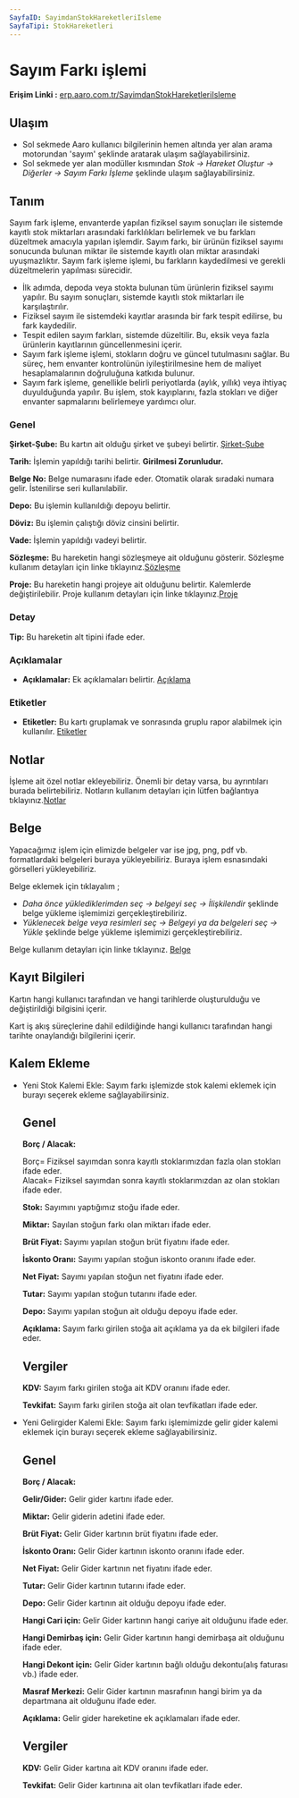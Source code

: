 ```yaml
---
SayfaID: SayimdanStokHareketleriIsleme
SayfaTipi: StokHareketleri
---
```


# Sayım Farkı işlemi

**Erişim Linki :** [erp.aaro.com.tr/SayimdanStokHareketleriIsleme](erp.aaro.com.tr/SayimdanStokHareketleriIsleme)

## Ulaşım 

- Sol sekmede Aaro kullanıcı bilgilerinin hemen altında yer alan arama motorundan 'sayım' şeklinde aratarak ulaşım sağlayabilirsiniz.
- Sol sekmede yer alan modüller kısmından *Stok -> Hareket Oluştur -> Diğerler -> Sayım Farkı İşleme* şeklinde ulaşım sağlayabilirsiniz.

## Tanım

Sayım fark işleme, envanterde yapılan fiziksel sayım sonuçları ile sistemde kayıtlı stok miktarları arasındaki farklılıkları belirlemek ve bu farkları düzeltmek amacıyla yapılan işlemdir.
Sayım farkı, bir ürünün fiziksel sayımı sonucunda bulunan miktar ile sistemde kayıtlı olan miktar arasındaki uyuşmazlıktır. 
Sayım fark işleme işlemi, bu farkların kaydedilmesi ve gerekli düzeltmelerin yapılması sürecidir.

- İlk adımda, depoda veya stokta bulunan tüm ürünlerin fiziksel sayımı yapılır. Bu sayım sonuçları, sistemde kayıtlı stok miktarları ile karşılaştırılır.
- Fiziksel sayım ile sistemdeki kayıtlar arasında bir fark tespit edilirse, bu fark kaydedilir.
- Tespit edilen sayım farkları, sistemde düzeltilir. Bu, eksik veya fazla ürünlerin kayıtlarının güncellenmesini içerir.
- Sayım fark işleme işlemi, stokların doğru ve güncel tutulmasını sağlar. Bu süreç, hem envanter kontrolünün iyileştirilmesine hem de maliyet hesaplamalarının doğruluğuna katkıda bulunur.
- Sayım fark işleme, genellikle belirli periyotlarda (aylık, yıllık) veya ihtiyaç duyulduğunda yapılır. Bu işlem, stok kayıplarını, fazla stokları ve diğer envanter sapmalarını belirlemeye yardımcı olur.


### Genel 

**Şirket-Şube:** Bu kartın ait olduğu şirket ve şubeyi belirtir. [Şirket-Şube](../TemelOzellikler/SirketSubeHareket.md)

**Tarih:** İşlemin yapıldığı tarihi belirtir. **Girilmesi Zorunludur.**

**Belge No:** Belge numarasını ifade eder. Otomatik olarak sıradaki numara gelir. İstenilirse seri kullanılabilir.

**Depo:** Bu işlemin kullanıldığı depoyu belirtir.

**Döviz:** Bu işlemin çalıştığı döviz cinsini belirtir.

**Vade:** İşlemin yapıldığı vadeyi belirtir.

**Sözleşme:** Bu hareketin hangi sözleşmeye ait olduğunu gösterir. Sözleşme kullanım detayları için linke tıklayınız.[Sözleşme](../TemelOzellikler/Sozlesme.md)

**Proje:** Bu hareketin hangi projeye ait olduğunu belirtir. Kalemlerde değiştirilebilir. Proje kullanım detayları için linke tıklayınız.[Proje](../TemelOzellikler/Proje.md)

### Detay

**Tip:** Bu hareketin alt tipini ifade eder.

### Açıklamalar

- **Açıklamalar:** Ek açıklamaları belirtir. [Açıklama](../TemelOzellikler/Aciklama.md)

### Etiketler

- **Etiketler:** Bu kartı gruplamak ve sonrasında gruplu rapor alabilmek için kullanılır. [Etiketler](../TemelOzellikler/Etiketler.md)

## Notlar 

İşleme ait özel notlar ekleyebiliriz. Önemli bir detay varsa, bu ayrıntıları burada belirtebiliriz. Notların kullanım detayları için lütfen bağlantıya tıklayınız.[Notlar](../TemelOzellikler/Notlar.md)

## Belge

Yapacağımız işlem için elimizde belgeler var ise jpg, png, pdf vb. formatlardaki belgeleri buraya yükleyebiliriz.
Buraya işlem esnasındaki görselleri yükleyebiliriz.

Belge eklemek için tıklayalım ;

- *Daha önce yüklediklerimden seç -> belgeyi seç -> İlişkilendir* şeklinde belge yükleme işlemimizi gerçekleştirebiliriz.
- *Yüklenecek belge veya resimleri seç -> Belgeyi ya da belgeleri seç -> Yükle* şeklinde belge yükleme işlemimizi gerçekleştirebiliriz.

Belge kullanım detayları için linke tıklayınız. [Belge](../TemelOzellikler/Belgeler.md)

## Kayıt Bilgileri

Kartın hangi kullanıcı tarafından ve hangi tarihlerde oluşturulduğu ve değiştirildiği bilgisini içerir.

Kart iş akış süreçlerine dahil edildiğinde hangi kullanıcı tarafından hangi tarihte onaylandığı bilgilerini içerir. 

## Kalem Ekleme

- Yeni Stok Kalemi Ekle: Sayım farkı işlemizde stok kalemi eklemek için burayı seçerek ekleme sağlayabilirsiniz.

	## Genel 

	**Borç / Alacak:** 
	
	Borç= Fiziksel sayımdan sonra kayıtlı stoklarımızdan fazla olan stokları ifade eder.  
	Alacak= Fiziksel sayımdan sonra kayıtlı stoklarımızdan az olan stokları ifade eder.

	**Stok:** Sayımını yaptığımız stoğu ifade eder.

	**Miktar:** Sayılan stoğun farkı olan miktarı ifade eder.

	**Brüt Fiyat:** Sayımı yapılan stoğun brüt fiyatını ifade eder.

	**İskonto Oranı:** Sayımı yapılan stoğun iskonto oranını ifade eder.

	**Net Fiyat:** Sayımı yapılan stoğun net fiyatını ifade eder.

	**Tutar:** Sayımı yapılan stoğun tutarını ifade eder.

	**Depo:** Sayımı yapılan stoğun ait olduğu depoyu ifade eder.
	
	**Açıklama:** Sayım farkı girilen stoğa ait açıklama ya da ek bilgileri ifade eder.

	## Vergiler

	**KDV:** Sayım farkı girilen stoğa ait KDV oranını ifade eder.

	**Tevkifat:** Sayım farkı girilen stoğa ait olan tevfikatları ifade eder.

- Yeni Gelirgider Kalemi Ekle: Sayım farkı işlemimizde gelir gider kalemi eklemek için burayı seçerek ekleme sağlayabilirsiniz.

	## Genel 

	**Borç / Alacak:** 

	**Gelir/Gider:** Gelir gider kartını ifade eder.

	**Miktar:** Gelir giderin adetini ifade eder.

	**Brüt Fiyat:** Gelir Gider kartının brüt fiyatını ifade eder.

	**İskonto Oranı:** Gelir Gider kartının iskonto oranını ifade eder.

	**Net Fiyat:** Gelir Gider kartının net fiyatını ifade eder.

	**Tutar:** Gelir Gider kartının tutarını ifade eder.

	**Depo:** Gelir Gider kartının ait olduğu depoyu ifade eder.

	**Hangi Cari için:** Gelir Gider kartının hangi cariye ait olduğunu ifade eder.

	**Hangi Demirbaş için:** Gelir Gider kartının hangi demirbaşa ait olduğunu ifade eder.

	**Hangi Dekont için:** Gelir Gider kartının bağlı olduğu dekontu(alış faturası vb.) ifade eder.

	**Masraf Merkezi:** Gelir Gider kartının masrafının hangi birim ya da departmana ait olduğunu ifade eder.
	
	**Açıklama:** Gelir gider hareketine ek açıklamaları ifade eder.

	## Vergiler

	**KDV:** Gelir Gider kartına ait KDV oranını ifade eder.

	**Tevkifat:** Gelir Gider kartınına ait olan tevfikatları ifade eder.